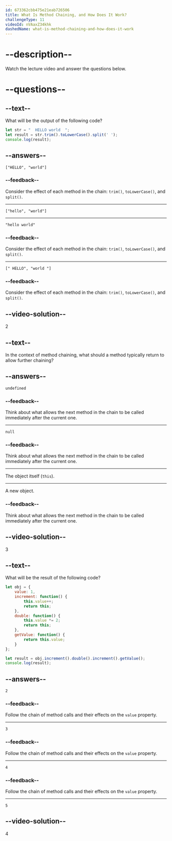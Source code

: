 ```yaml
---
id: 673362cbb475e21eab726506
title: What Is Method Chaining, and How Does It Work?
challengeType: 11
videoId: nVAaxZ34khk
dashedName: what-is-method-chaining-and-how-does-it-work
---
```


# --description--

Watch the lecture video and answer the questions below.

# --questions--

## --text--

What will be the output of the following code?

```js
let str = "  HELLO world  ";
let result = str.trim().toLowerCase().split(' ');
console.log(result);
```

## --answers--

`["HELLO", "world"]`

### --feedback--

Consider the effect of each method in the chain: `trim()`, `toLowerCase()`, and `split()`.

---

`["hello", "world"]`

---

`"hello world"`

### --feedback--

Consider the effect of each method in the chain: `trim()`, `toLowerCase()`, and `split()`.

---

`[" HELLO", "world "]`

### --feedback--

Consider the effect of each method in the chain: `trim()`, `toLowerCase()`, and `split()`.

## --video-solution--

2

## --text--

In the context of method chaining, what should a method typically return to allow further chaining?

## --answers--

`undefined`

### --feedback--

Think about what allows the next method in the chain to be called immediately after the current one.

---

`null`

### --feedback--

Think about what allows the next method in the chain to be called immediately after the current one.

---

The object itself (`this`).

---

A new object.

### --feedback--

Think about what allows the next method in the chain to be called immediately after the current one.

## --video-solution--

3

## --text--

What will be the result of the following code?

```js
let obj = {
    value: 1,
    increment: function() {
        this.value++;
        return this;
    },
    double: function() {
        this.value *= 2;
        return this;
    },
    getValue: function() {
        return this.value;
    }
};

let result = obj.increment().double().increment().getValue();
console.log(result);
```

## --answers--

`2`

### --feedback--

Follow the chain of method calls and their effects on the `value` property.

---

`3`

### --feedback--

Follow the chain of method calls and their effects on the `value` property.

---

`4`

### --feedback--

Follow the chain of method calls and their effects on the `value` property.

---

`5`

## --video-solution--

4
